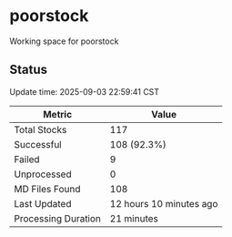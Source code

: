 # poorstock
Working space for poorstock

## Status
Update time: 2025-09-03 22:59:41 CST

| Metric | Value |
|--------|-------|
| Total Stocks | 117 |
| Successful | 108 (92.3%) |
| Failed | 9 |
| Unprocessed | 0 |
| MD Files Found | 108 |
| Last Updated | 12 hours 10 minutes ago |
| Processing Duration | 21 minutes |

